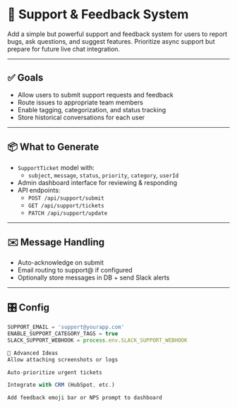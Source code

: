 # 🙋 Support & Feedback System

Add a simple but powerful support and feedback system for users to report bugs, ask questions, and suggest features. Prioritize async support but prepare for future live chat integration.

---

## ✅ Goals

- Allow users to submit support requests and feedback
- Route issues to appropriate team members
- Enable tagging, categorization, and status tracking
- Store historical conversations for each user

---

## 📦 What to Generate

- `SupportTicket` model with:
  - `subject`, `message`, `status`, `priority`, `category`, `userId`
- Admin dashboard interface for reviewing & responding
- API endpoints:
  - `POST /api/support/submit`
  - `GET /api/support/tickets`
  - `PATCH /api/support/update`

---

## ✉️ Message Handling

- Auto-acknowledge on submit
- Email routing to support@ if configured
- Optionally store messages in DB + send Slack alerts

---

## 🎛️ Config

```ts
SUPPORT_EMAIL = 'support@yourapp.com'
ENABLE_SUPPORT_CATEGORY_TAGS = true
SLACK_SUPPORT_WEBHOOK = process.env.SLACK_SUPPORT_WEBHOOK

🧠 Advanced Ideas
Allow attaching screenshots or logs

Auto-prioritize urgent tickets

Integrate with CRM (HubSpot, etc.)

Add feedback emoji bar or NPS prompt to dashboard
